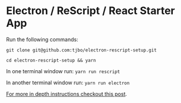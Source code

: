 # Electron / ReScript / React Starter App
Run the following commands:

`git clone git@github.com:tjbo/electron-rescript-setup.git`

`cd electron-rescript-setup && yarn`

In one terminal window run: `yarn run rescript`

In another terminal window run: `yarn run electron`

[For more in depth instructions checkout this post](https://https://www.prototypable.io/rescript/how-to-setup-electron-with-rescript).
